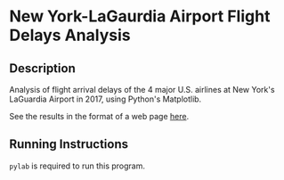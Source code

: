 # New York-LaGaurdia Airport Flight Delays Analysis

## Description
Analysis of flight arrival delays of the 4 major U.S. airlines at New York's LaGuardia Airport in 2017, using Python's Matplotlib.

See the results in the format of a web page [here](http://www.haomiaohan.com/html/flight_delays.html).

## Running Instructions
`pylab` is required to run this program.
